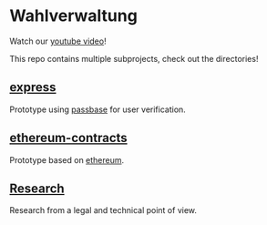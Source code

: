 # Wahlverwaltung

Watch our [youtube video](https://youtu.be/TcZJSUcHfGU)!

This repo contains multiple subprojects, check out the directories!

## [express](./express)

Prototype using [passbase](https://passbase.com/) for user verification.

## [ethereum-contracts](./ethereum-contracts)

Prototype based on [ethereum](./Research/dezentrale_Abstimmungssysteme.md).

## [Research](./Research)

Research from a legal and technical point of view.
